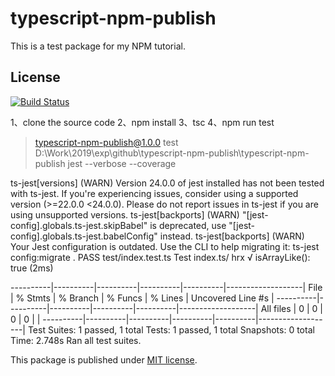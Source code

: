 # typescript-npm-publish

This is a test package for my NPM tutorial.

## License

[![Build Status](https://travis-ci.com/chenzuo/typescript-npm-publish.svg?branch=master)](https://travis-ci.com/chenzuo/typescript-npm-publish)

1、clone the source code 
2、npm install
3、tsc
4、npm run test

> typescript-npm-publish@1.0.0 test D:\Work\2019\exp\github\typescript-npm-publish\typescript-npm-publish
> jest --verbose --coverage

ts-jest[versions] (WARN) Version 24.0.0 of jest installed has not been tested with ts-jest. If you're experiencing issues, consider using a supported version (>=22.0.0 <24.0.0). Please do not report issues in ts-jest if you are using unsupported versions.
ts-jest[backports] (WARN) "[jest-config].globals.ts-jest.skipBabel" is deprecated, use "[jest-config].globals.ts-jest.babelConfig" instead.
ts-jest[backports] (WARN) Your Jest configuration is outdated. Use the CLI to help migrating it: ts-jest config:migrate <config-file>.
 PASS  test/index.test.ts
  Test index.ts/ hrx
    √ isArrayLike(): true (2ms)

----------|----------|----------|----------|----------|-------------------|
File      |  % Stmts | % Branch |  % Funcs |  % Lines | Uncovered Line #s |
----------|----------|----------|----------|----------|-------------------|
All files |        0 |        0 |        0 |        0 |                   |
----------|----------|----------|----------|----------|-------------------|
Test Suites: 1 passed, 1 total
Tests:       1 passed, 1 total
Snapshots:   0 total
Time:        2.748s
Ran all test suites.

This package is published under [MIT license](./LICENSE).